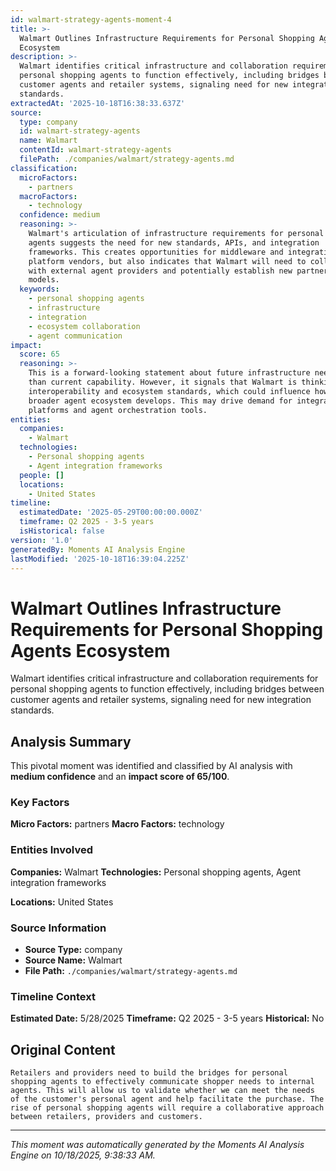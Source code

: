 ```yaml
---
id: walmart-strategy-agents-moment-4
title: >-
  Walmart Outlines Infrastructure Requirements for Personal Shopping Agents
  Ecosystem
description: >-
  Walmart identifies critical infrastructure and collaboration requirements for
  personal shopping agents to function effectively, including bridges between
  customer agents and retailer systems, signaling need for new integration
  standards.
extractedAt: '2025-10-18T16:38:33.637Z'
source:
  type: company
  id: walmart-strategy-agents
  name: Walmart
  contentId: walmart-strategy-agents
  filePath: ./companies/walmart/strategy-agents.md
classification:
  microFactors:
    - partners
  macroFactors:
    - technology
  confidence: medium
  reasoning: >-
    Walmart's articulation of infrastructure requirements for personal shopping
    agents suggests the need for new standards, APIs, and integration
    frameworks. This creates opportunities for middleware and integration
    platform vendors, but also indicates that Walmart will need to collaborate
    with external agent providers and potentially establish new partnership
    models.
  keywords:
    - personal shopping agents
    - infrastructure
    - integration
    - ecosystem collaboration
    - agent communication
impact:
  score: 65
  reasoning: >-
    This is a forward-looking statement about future infrastructure needs rather
    than current capability. However, it signals that Walmart is thinking about
    interoperability and ecosystem standards, which could influence how the
    broader agent ecosystem develops. This may drive demand for integration
    platforms and agent orchestration tools.
entities:
  companies:
    - Walmart
  technologies:
    - Personal shopping agents
    - Agent integration frameworks
  people: []
  locations:
    - United States
timeline:
  estimatedDate: '2025-05-29T00:00:00.000Z'
  timeframe: Q2 2025 - 3-5 years
  isHistorical: false
version: '1.0'
generatedBy: Moments AI Analysis Engine
lastModified: '2025-10-18T16:39:04.225Z'
---
```

# Walmart Outlines Infrastructure Requirements for Personal Shopping Agents Ecosystem

Walmart identifies critical infrastructure and collaboration requirements for personal shopping agents to function effectively, including bridges between customer agents and retailer systems, signaling need for new integration standards.

## Analysis Summary

This pivotal moment was identified and classified by AI analysis with **medium confidence** and an **impact score of 65/100**.

### Key Factors

**Micro Factors:** partners
**Macro Factors:** technology

### Entities Involved

**Companies:** Walmart
**Technologies:** Personal shopping agents, Agent integration frameworks

**Locations:** United States

### Source Information

- **Source Type:** company
- **Source Name:** Walmart
- **File Path:** `./companies/walmart/strategy-agents.md`

### Timeline Context

**Estimated Date:** 5/28/2025
**Timeframe:** Q2 2025 - 3-5 years
**Historical:** No

## Original Content

```
Retailers and providers need to build the bridges for personal shopping agents to effectively communicate shopper needs to internal agents. This will allow us to validate whether we can meet the needs of the customer's personal agent and help facilitate the purchase. The rise of personal shopping agents will require a collaborative approach between retailers, providers and customers.
```

---

*This moment was automatically generated by the Moments AI Analysis Engine on 10/18/2025, 9:38:33 AM.*
